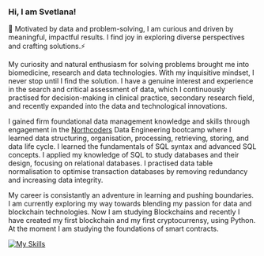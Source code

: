 ### Hi, I am Svetlana! 

🌱 Motivated by data and problem-solving, I am curious and driven by meaningful, impactful results. I find joy in exploring diverse perspectives and crafting solutions.⚡

My curiosity and natural enthusiasm for solving problems brought me into biomedicine, research and data technologies. With my inquisitive mindset, I never stop until I find the solution. I have a genuine interest and experience in the search and critical assessment of data, which I continuously practised for decision-making in clinical practice, secondary research field, and recently expanded into the data and technological innovations. 

I gained firm foundational data management knowledge and skills through engagement in the [Northcoders](https://northcoders.com/) Data Engineering bootcamp where I learned data structuring, organisation, processing, retrieving, storing, and data life cycle. I learned the fundamentals of SQL syntax and advanced SQL concepts. I applied my knowledge of SQL to study databases and their design, focusing on relational databases. I practised data table normalisation to optimise transaction databases by removing redundancy and increasing data integrity.

My career is consistantly an adventure in learning and pushing boundaries. I am currently exploring my way towards blending my passion for data and blockchain technologies. Now I am studying Blockchains and recently I have created my first blockchain and my first cryptocurrensy, using Python. At the moment I am studying the foundations of smart contracts.


[![My Skills](https://skillicons.dev/icons?i=py,js,r,postgres,mysql,aws,anaconda,terraform,vscode,github,postman,flask&perline=6)](https://skillicons.dev)
